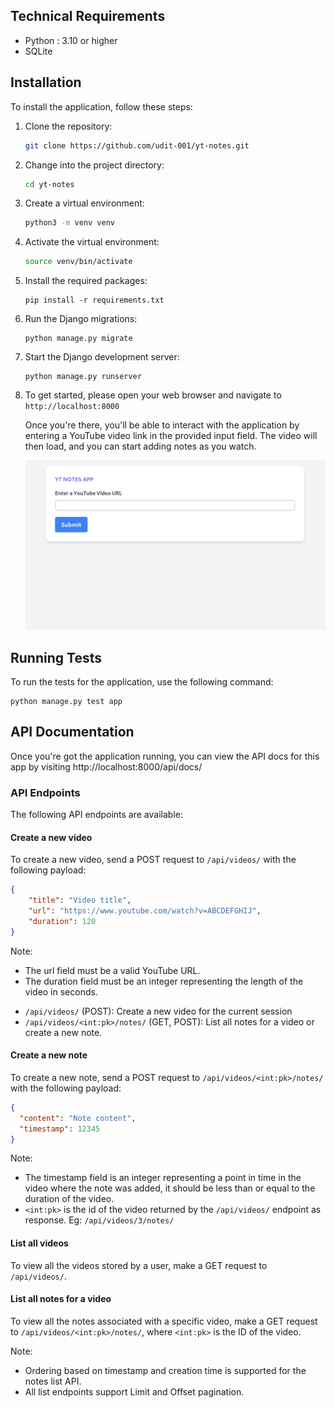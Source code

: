 ## Technical Requirements
- Python : 3.10 or higher
- SQLite

## Installation
To install the application, follow these steps:

1. Clone the repository:
   ```bash
   git clone https://github.com/udit-001/yt-notes.git
   ```
2. Change into the project directory:
   ```bash
   cd yt-notes
   ```
3. Create a virtual environment:
   ```bash
   python3 -m venv venv
   ```
4. Activate the virtual environment:
   ```bash
   source venv/bin/activate
   ```
5. Install the required packages:
   ```
   pip install -r requirements.txt
   ```
6. Run the Django migrations:
   ```
   python manage.py migrate
   ```
7. Start the Django development server:
   ```
   python manage.py runserver
   ```
8. To get started, please open your web browser and navigate to `http://localhost:8000`

   Once you're there, you'll be able to interact with the application by entering a YouTube video link in the provided input field. The video will then load, and you can start adding notes as you watch.

   ![](./screenshots/url_page.png)

## Running Tests

To run the tests for the application, use the following command:
```
python manage.py test app
```

## API Documentation

Once you're got the application running, you can view the API docs for this app by visiting http://localhost:8000/api/docs/

### API Endpoints

The following API endpoints are available:

#### Create a new video

To create a new video, send a POST request to `/api/videos/` with the following payload:

```json
{
    "title": "Video title",
    "url": "https://www.youtube.com/watch?v=ABCDEFGHIJ",
    "duration": 120
}
```

Note:
- The url field must be a valid YouTube URL.
- The duration field must be an integer representing the length of the video in seconds.


* `/api/videos/` (POST): Create a new video for the current session
* `/api/videos/<int:pk>/notes/` (GET, POST): List all notes for a video or create a new note.


#### Create a new note
To create a new note, send a POST request to `/api/videos/<int:pk>/notes/` with the following payload:

```json
{
  "content": "Note content",
  "timestamp": 12345
}
```

Note:
- The timestamp field is an integer representing a point in time in the video where the note was added, it should be less than or equal to the duration of the video.
- `<int:pk>` is the id of the video returned by the `/api/videos/` endpoint as response. Eg: `/api/videos/3/notes/`

#### List all videos
To view all the videos stored by a user, make a GET request to `/api/videos/`.

#### List all notes for a video
To view all the notes associated with a specific video, make a GET request to `/api/videos/<int:pk>/notes/`, where `<int:pk>` is the ID of the video.

Note:
- Ordering based on timestamp and creation time is supported for the notes list API.
- All list endpoints support Limit and Offset pagination.
